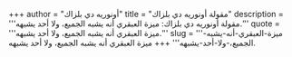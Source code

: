 +++
author = "أونوريه دي بلزاك"
title = "مقولة أونوريه دي بلزاك"
description = '''مقولة أونوريه دي بلزاك: ميزة العبقري أنه يشبه الجميع، ولا أحد يشبهه.'''
quote = '''ميزة العبقري أنه يشبه الجميع، ولا أحد يشبهه.'''
slug = '''ميزة-العبقري-أنه-يشبه-الجميع،-ولا-أحد-يشبهه'''
+++
ميزة العبقري أنه يشبه الجميع، ولا أحد يشبهه.

